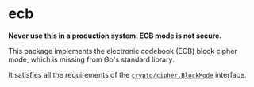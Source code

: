 # ecb
**Never use this in a production system. ECB mode is not secure.**

This package implements the electronic codebook (ECB) block cipher mode, which
is missing from Go's standard library.

It satisfies all the requirements of the [`crypto/cipher.BlockMode`][0]
interface.

[0]: https://pkg.go.dev/crypto/cipher#BlockMode